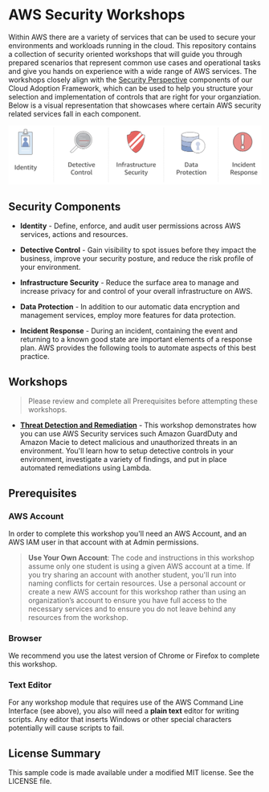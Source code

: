 # AWS Security Workshops

Within AWS there are a variety of services that can be used to secure your environments and workloads running in the cloud. This repository contains a collection of security oriented workshops that will guide you through prepared scenarios that represent common use cases and operational tasks and give you hands on experience with a wide range of AWS services.  The workshops closely align with the [Security Perspective](https://d0.awsstatic.com/whitepapers/AWS_CAF_Security_Perspective.pdf) components of our Cloud Adoption Framework, which can be used to help you structure your selection and implementation of controls that are right for your organziation.  Below is a visual representation that showcases where certain AWS security related services fall in each component.

![Components](./images/security-components-color.png "Categorization of AWS Security Services")

## Security Components

* **Identity** - Define, enforce, and audit user permissions across AWS services, actions and resources.

* **Detective Control** - Gain visibility to spot issues before they impact the business, improve your security posture, and reduce the risk profile of your environment.

* **Infrastructure Security** - Reduce the surface area to manage and increase privacy for and control of your overall infrastructure on AWS.

* **Data Protection** - In addition to our automatic data encryption and management services, employ more features for data protection.

* **Incident Response** - During an incident, containing the event and returning to a known good state are important elements of a response plan. AWS provides the following tools to automate aspects of this best practice.

## Workshops

> Please review and complete all Prerequisites before attempting these workshops.

- [**Threat Detection and Remediation**](https://code.amazon.com/packages/Aws-security-workshops/trees/mainline/--/threat-detection) - This workshop demonstrates how you can use AWS Security services such Amazon GuardDuty and Amazon Macie to detect malicious and unauthorized threats in an environment. You'll learn how to setup detective controls in your environment, investigate a variety of findings, and put in place automated remediations using Lambda.

## Prerequisites

### AWS Account

In order to complete this workshop you'll need an AWS Account, and an AWS IAM user in that account with at Admin permissions.

> **Use Your Own Account**: The code and instructions in this workshop assume only one student is using a given AWS account at a time. If you try sharing an account with another student, you'll run into naming conflicts for certain resources. Use a personal account or create a new AWS account for this workshop rather than using an organization’s account to ensure you have full access to the necessary services and to ensure you do not leave behind any resources from the workshop.

### Browser

We recommend you use the latest version of Chrome or Firefox to complete this workshop.

### Text Editor

For any workshop module that requires use of the AWS Command Line Interface (see above), you also will need a **plain text** editor for writing scripts. Any editor that inserts Windows or other special characters potentially will cause scripts to fail.

## License Summary

This sample code is made available under a modified MIT license. See the LICENSE file.
